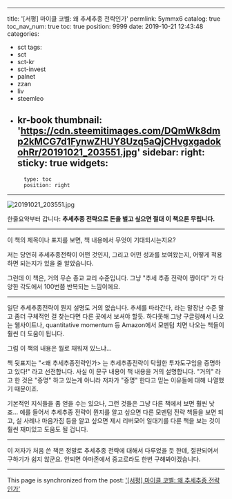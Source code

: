 
---
title: '[서평] 마이클 코벨: 왜 추세추종 전략인가'
permlink: 5ymmx6
catalog: true
toc_nav_num: true
toc: true
position: 9999
date: 2019-10-21 12:43:48
categories:
- sct
tags:
- sct
- sct-kr
- sct-invest
- palnet
- zzan
- liv
- steemleo
- kr-book
thumbnail: 'https://cdn.steemitimages.com/DQmWk8dmp2kMCG7d1FynwZHUY8Uzq5aQjCHvgxgadokohRr/20191021_203551.jpg'
sidebar:
    right:
        sticky: true
widgets:
    -
        type: toc
        position: right
---


![20191021_203551.jpg](https://cdn.steemitimages.com/DQmWk8dmp2kMCG7d1FynwZHUY8Uzq5aQjCHvgxgadokohRr/20191021_203551.jpg)

한줄요약부터 갑니다: **추세추종 전략으로 돈을 벌고 싶으면 절대 이 책으론 무립니다.**

---

이 책의 제목이나 표지를 보면, 책 내용에서 무엇이 기대되시는지요?

저는 당연히 추세추종전략이 어떤 것인지, 그리고 어떤 성과를 보여왔는지, 어떻게 적용하면 되는지가 있을 줄 알았습니다.

그런데 이 책은, 거의 무슨 종교 교리 수준입니다. 그냥 "추세 추종 전략이 짱이다" 가 다양한 각도에서 100번쯤 반복되는 느낌이에요.

---

일단 추세추종전략이 뭔지 설명도 거의 없습니다. 추세를 따라간다, 라는 말장난 수준 말고 좀더 구체적인 걸 찾는다면 다른 곳에서 보셔야 할듯. 하다못해 그냥 구글링해서 나오는 웹사이트나,  quantitative momentum 등 Amazon에서 모멘텀 치면 나오는 책들이 훨씬 더 도움이 됩니다.

그럼 이 책의 내용은 뭘로 채워져 있느냐...

책 뒷표지는 "<왜 추세추종전략인가> 는 추세추종전략이 탁월한 투자도구임을 증명하고 있다!" 라고 선전합니다. 사실 이 문구 내용이 책 내용을 거의 설명합니다. "거의" 라고 한 것은 "증명" 하고 있는게 아니라 저자가 "증명" 한다고 믿는 이유들에 대해 나열했기 때문이죠.

기본적인 지식들을 좀 얻을 수는 있으나, 그런 것들은 그냥 다른 책에서 보면 훨씬 낫죠... 예를 들어서 추세추종 전략이 뭔지를 알고 싶으면 다른 모멘텀 전략 책들을 보면 되고, 실 사례나 마음가짐 등을 알고 싶으면 제시 리버모어 일대기를 다룬 책을 보는 것이 훨씬 재미있고 도움도 될 겁니다.

---

이 저자가 처음 쓴 책은 정말로 추세추종 전략에 대해서 다루었을 듯 한데, 절판되어서 구하기가 쉽지 않군요. 안되면 아마존에서 중고로라도 한번 구해봐야겠습니다.

- - -

This page is synchronized from the post: ['[서평] 마이클 코벨: 왜 추세추종 전략인가'](https://steemit.com/@glory7/5ymmx6)
